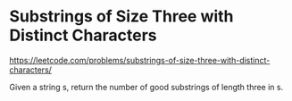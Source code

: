 # Substrings of Size Three with Distinct Characters

https://leetcode.com/problems/substrings-of-size-three-with-distinct-characters/

Given a string s​​​​​, return the number of good substrings of length three in s​​​​​​.